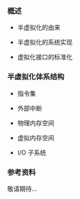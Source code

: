 ### 概述

- 半虚拟化的由来

- 半虚拟化的系统实现

- 虚拟化接口的标准化


### 半虚拟化体系结构

- 指令集

- 外部中断

- 物理内存空间

- 虚拟内存空间

- I/O 子系统

### 参考资料

敬请期待...
